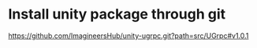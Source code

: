 # Install unity package through git
https://github.com/ImagineersHub/unity-ugrpc.git?path=src/UGrpc#v1.0.1